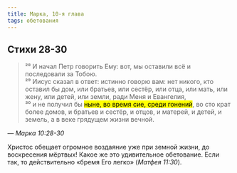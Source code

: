```yaml
---
title: Марка, 10-я глава
tags: обетования
---
```


## Стихи 28-30

> ²⁸ И начал Петр говорить Ему: вот, мы оставили всё и последовали за Тобою.  
> ²⁹ Иисус сказал в ответ: истинно говорю вам: нет никого, кто оставил бы дом, или братьев, или сестёр, или отца,
> или мать, или жену, или детей, или земли, ради Меня и Евангелия,  
> ³⁰ и не получил бы <mark>ныне, во время сие, среди гонений</mark>, во сто крат более домов, и братьев и сестёр, и отцов,
> и матерей, и детей, и земель, а в веке грядущем жизни вечной.

— <cite>Марка&nbsp;10:28-30</cite>

Христос обещает огромное воздаяние уже при земной жизни, до воскресения мёртвых! Какое же это удивительное обетование.
Если так, то действительно «бремя Его легко» (<cite>Матфея&nbsp;11:30</cite>).
